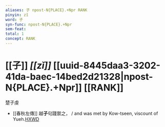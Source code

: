 ```yaml
---
aliases: 子 npost-N{PLACE}.+Npr RANK
pinyin: zǐ
word: 子
syn-func: npost-N{PLACE}.+Npr
sem-feat: 
total: 1
concept: RANK 
---
```

# [[子]] *[[zǐ]]*  [[uuid-8445daa3-3202-41da-baec-14bed2d21328|npost-N{PLACE}.+Npr]] [[RANK]]
楚子虔
 - [[春秋左傳]] 越**子**句踐禦之， / and was met by Kow-tseen, viscount of Yueh.[HXWD](https://hxwd.org/textview.html?location=KR1e0001_tls_011-263a.3)
